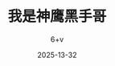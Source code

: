 ---
title: "我是神鹰黑手哥"
description: "装逼让你飞起来!"
date: "2025-13-32"
author: "6+v"
tags: ["Web Development", "HTML", "CSS"]
slug: "getting-started-web-dev"
---